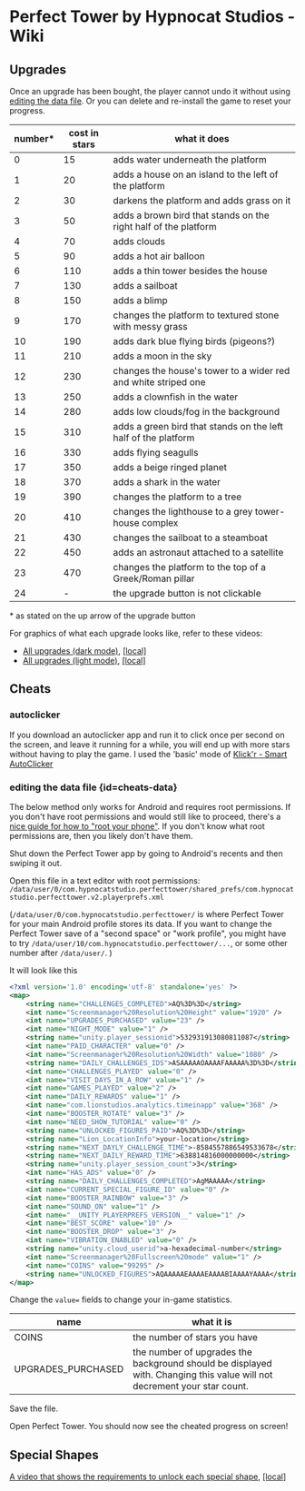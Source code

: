 # Perfect Tower by Hypnocat Studios - Wiki

## Upgrades

Once an upgrade has been bought, the player cannot undo it without using [editing the data file](#cheats-data). Or you can delete and re-install the game to reset your progress.

| number* | cost in stars | what it does                                                    |
| ------- | ------------- | --------------------------------------------------------------- |
| 0       | 15            | adds water underneath the platform                              |
| 1       | 20            | adds a house on an island to the left of the platform           |
| 2       | 30            | darkens the platform and adds grass on it                       |
| 3       | 50            | adds a brown bird that stands on the right half of the platform |
| 4       | 70            | adds clouds                                                     |
| 5       | 90            | adds a hot air balloon                                          |
| 6       | 110           | adds a thin tower besides the house                             |
| 7       | 130           | adds a sailboat                                                 |
| 8       | 150           | adds a blimp                                                    |
| 9       | 170           | changes the platform to textured stone with messy grass         |
| 10      | 190           | adds dark blue flying birds (pigeons?)                          |
| 11      | 210           | adds a moon in the sky                                          |
| 12      | 230           | changes the house's tower to a wider red and white striped one  |
| 13      | 250           | adds a clownfish in the water                                   |
| 14      | 280           | adds low clouds/fog in the background                           |
| 15      | 310           | adds a green bird that stands on the left half of the platform  |
| 16      | 330           | adds flying seagulls                                            |
| 17      | 350           | adds a beige ringed planet                                      |
| 18      | 370           | adds a shark in the water                                       |
| 19      | 390           | changes the platform to a tree                                  |
| 20      | 410           | changes the lighthouse to a grey tower-house complex            |
| 21      | 430           | changes the sailboat to a steamboat                             |
| 22      | 450           | adds an astronaut attached to a satellite                       |
| 23      | 470           | changes the platform to the top of a Greek/Roman pillar         |
| 24      | -             | the upgrade button is not clickable                             |


\* as stated on the up arrow of the upgrade button

For graphics of what each upgrade looks like, refer to these videos:
- [All upgrades (dark mode)](https://drive.google.com/file/d/17XH7ztmresmT3fyMdexK2V1RJ8pLXgB8/), [\[local\]](media/all-upgrades-dark-mode.mp4)
- [All upgrades (light mode)](https://drive.google.com/file/d/1QI2LZ7Ob01nVmcZ-AaYELE8iTtuvdeI-/), [\[local\]](media/all-upgrades-light-mode.mp4)

## Cheats

### autoclicker

If you download an autoclicker app and run it to click once per second on the screen, and leave it running for a while, you will end up with more stars without having to play the game. I used the 'basic' mode of [Klick'r - Smart AutoClicker](https://github.com/Nain57/Smart-AutoClicker)

### editing the data file {id=cheats-data}

The below method only works for Android and requires root permissions. If you don't have root permissions and would still like to proceed, there's a [nice guide for how to "root your phone"](https://topjohnwu.github.io/Magisk/install.html). If you don't know what root permissions are, then you likely don't have them.

Shut down the Perfect Tower app by going to Android's recents and then swiping it out.

Open this file in a text editor with root permissions: `/data/user/0/com.hypnocatstudio.perfecttower/shared_prefs/com.hypnocatstudio.perfecttower.v2.playerprefs.xml`

(`/data/user/0/com.hypnocatstudio.perfecttower/` is where Perfect Tower for your main Android profile stores its data. If you want to change the Perfect Tower save of a "second space" or "work profile", you might have to try `/data/user/10/com.hypnocatstudio.perfecttower/...`, or some other number after `/data/user/`. )

It will look like this
```xml
<?xml version='1.0' encoding='utf-8' standalone='yes' ?>
<map>
    <string name="CHALLENGES_COMPLETED">AQ%3D%3D</string>
    <int name="Screenmanager%20Resolution%20Height" value="1920" />
    <int name="UPGRADES_PURCHASED" value="23" />
    <int name="NIGHT_MODE" value="1" />
    <string name="unity.player_sessionid">532931913080811087</string>
    <int name="PAID_CHARACTER" value="0" />
    <int name="Screenmanager%20Resolution%20Width" value="1080" />
    <string name="DAILY_CHALLENGES_IDS">ASAAAAAOAAAAFAAAAA%3D%3D</string>
    <int name="CHALLENGES_PLAYED" value="0" />
    <int name="VISIT_DAYS_IN_A_ROW" value="1" />
    <int name="GAMES_PLAYED" value="2" />
    <int name="DAILY_REWARDS" value="1" />
    <int name="com.lionstudios.analytics.timeinapp" value="368" />
    <int name="BOOSTER_ROTATE" value="3" />
    <int name="NEED_SHOW_TUTORIAL" value="0" />
    <string name="UNLOCKED_FIGURES_PAID">AQ%3D%3D</string>
    <string name="Lion_LocationInfo">your-location</string>
    <string name="NEXT_DAYLY_CHALLENGE_TIME">-8584557886549533678</string>
    <string name="NEXT_DAILY_REWARD_TIME">638814816000000000</string>
    <string name="unity.player_session_count">3</string>
    <int name="HAS_ADS" value="0" />
    <string name="DAILY_CHALLENGES_COMPLETED">AgMAAAAA</string>
    <int name="CURRENT_SPECIAL_FIGURE_ID" value="0" />
    <int name="BOOSTER_RAINBOW" value="3" />
    <int name="SOUND_ON" value="1" />
    <int name="__UNITY_PLAYERPREFS_VERSION__" value="1" />
    <int name="BEST_SCORE" value="10" />
    <int name="BOOSTER_DROP" value="3" />
    <int name="VIBRATION_ENABLED" value="0" />
    <string name="unity.cloud_userid">a-hexadecimal-number</string>
    <int name="Screenmanager%20Fullscreen%20mode" value="1" />
    <int name="COINS" value="99295" />
    <string name="UNLOCKED_FIGURES">AQAAAAAEAAAAEAAAABIAAAAYAAAA</string>
</map>
```

Change the `value=` fields to change your in-game statistics.

| name               | what it is                                                                                                              |
| ------------------ | ----------------------------------------------------------------------------------------------------------------------- |
| COINS              | the number of stars you have                                                                                            |
| UPGRADES_PURCHASED | the number of upgrades the background should be displayed with. Changing this value will not decrement your star count. |


Save the file. 

Open Perfect Tower. You should now see the cheated progress on screen!

## Special Shapes

[A video that shows the requirements to unlock each special shape](https://drive.google.com/file/d/1qHb5dJvYU6xwo-YptZJvM7kgqTeLHjWo/), [\[local\]](media/special-shapes-descriptions.mp4)
